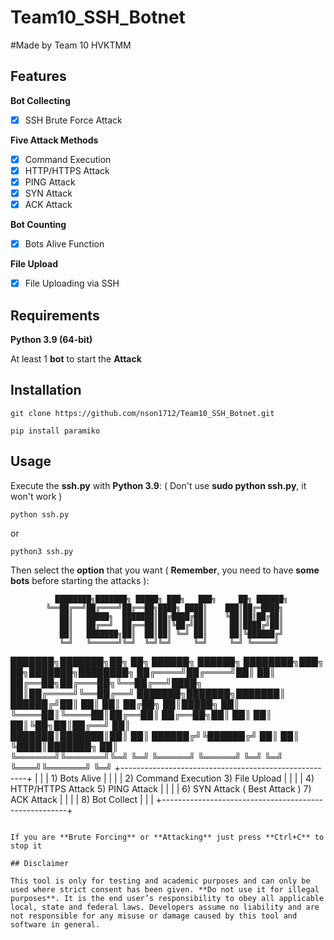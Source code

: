 # Team10_SSH_Botnet

#Made by Team 10 HVKTMM 

## Features

**Bot Collecting**

- [x] SSH Brute Force Attack

**Five Attack Methods**

- [x] Command Execution
- [x] HTTP/HTTPS Attack
- [x] PING Attack
- [x] SYN Attack
- [x] ACK Attack

**Bot Counting**

- [x] Bots Alive Function

**File Upload**

- [x] File Uploading via SSH

## Requirements

**Python 3.9 (64-bit)**

At least 1 **bot** to start the **Attack**

## Installation

```
git clone https://github.com/nson1712/Team10_SSH_Botnet.git
```


```
pip install paramiko
```

## Usage

Execute the **ssh.py** with **Python 3.9**: ( Don't use **sudo python ssh.py**, it won't work )
```
python ssh.py
```    
or
```
python3 ssh.py
```   

Then select the **option** that you want ( **Remember**, you need to have **some bots** before starting the attacks ):

 	          ████████╗███████╗ █████╗ ███╗   ███╗     ██╗ ██████╗                 
            ╚══██╔══╝██╔════╝██╔══██╗████╗ ████║    ███║██╔═████╗                
               ██║   █████╗  ███████║██╔████╔██║    ╚██║██║██╔██║                
               ██║   ██╔══╝  ██╔══██║██║╚██╔╝██║     ██║████╔╝██║                
               ██║   ███████╗██║  ██║██║ ╚═╝ ██║     ██║╚██████╔╝                
               ╚═╝   ╚══════╝╚═╝  ╚═╝╚═╝     ╚═╝     ╚═╝ ╚═════╝                 
                                                                                 
███████╗███████╗██╗  ██╗    ██████╗  ██████╗ ████████╗███╗   ██╗███████╗████████╗
██╔════╝██╔════╝██║  ██║    ██╔══██╗██╔═══██╗╚══██╔══╝████╗  ██║██╔════╝╚══██╔══╝
███████╗███████╗███████║    ██████╔╝██║   ██║   ██║   ██╔██╗ ██║█████╗     ██║   
╚════██║╚════██║██╔══██║    ██╔══██╗██║   ██║   ██║   ██║╚██╗██║██╔══╝     ██║   
███████║███████║██║  ██║    ██████╔╝╚██████╔╝   ██║   ██║ ╚████║███████╗   ██║   
╚══════╝╚══════╝╚═╝  ╚═╝    ╚═════╝  ╚═════╝    ╚═╝   ╚═╝  ╚═══╝╚══════╝   ╚═╝
           +------------------------------------------------------+
           |                                                      |
           |                    1) Bots Alive                     |
           |                                                      |
           |  2) Command Execution              3) File Upload    |
           |                                                      |
           |  4) HTTP/HTTPS Attack              5) PING Attack    |
           |                                                      |
           |  6) SYN Attack ( Best Attack )     7) ACK Attack     |
           |                                                      |
           |                    8) Bot Collect                    |
           |                                                      |
           +------------------------------------------------------+
```

If you are **Brute Forcing** or **Attacking** just press **Ctrl+C** to stop it

## Disclaimer

This tool is only for testing and academic purposes and can only be used where strict consent has been given. **Do not use it for illegal purposes**. It is the end user’s responsibility to obey all applicable local, state and federal laws. Developers assume no liability and are not responsible for any misuse or damage caused by this tool and software in general.
